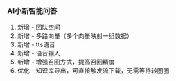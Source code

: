### AI小新智能问答 

1. 新增 - 团队空间
2. 新增 - 多路向量（多个向量映射一组数据）
3. 新增 - tts语音
4. 新增 - 语音输入
5. 新增 - 增强召回方式，提高召回精度
6. 优化 - 知识库导出，可直接触发流下载，无需等待转圈圈
